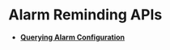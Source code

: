 # Alarm Reminding APIs<a name="antiddos_02_0028"></a>

-   **[Querying Alarm Configuration](querying-alarm-configuration.md)**  


